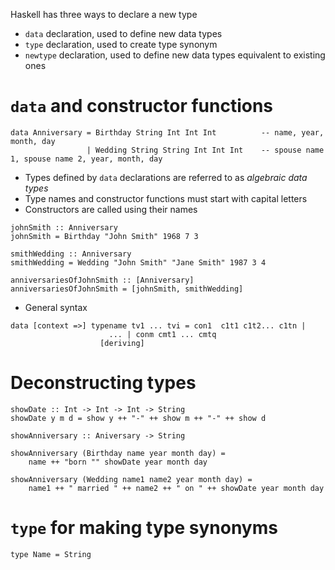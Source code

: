 Haskell has three ways to declare a new type
* `data` declaration, used to define new data types
* `type` declaration, used to create type synonym
* `newtype` declaration, used to define new data types equivalent to existing
	ones
# `data` and constructor functions
```
data Anniversary = Birthday String Int Int Int			-- name, year, month, day
				 | Wedding String String Int Int Int	-- spouse name 1, spouse name 2, year, month, day
```
* Types defined by `data` declarations are referred to as *algebraic data types*
* Type names and constructor functions must start with capital letters
* Constructors are called using their names
```
johnSmith :: Anniversary
johnSmith = Birthday "John Smith" 1968 7 3

smithWedding :: Anniversary
smithWedding = Wedding "John Smith" "Jane Smith" 1987 3 4

anniversariesOfJohnSmith :: [Anniversary]
anniversariesOfJohnSmith = [johnSmith, smithWedding]
```
* General syntax
```
data [context =>] typename tv1 ... tvi = con1  c1t1 c1t2... c1tn |
                      ... | conm cmt1 ... cmtq
                    [deriving]
```
# Deconstructing types
```
showDate :: Int -> Int -> Int -> String
showDate y m d = show y ++ "-" ++ show m ++ "-" ++ show d

showAnniversary :: Aniversary -> String

showAnniversary (Birthday name year month day) =
	name ++ "born "" showDate year month day

showAnniversary (Wedding name1 name2 year month day) =
	name1 ++ " married " ++ name2 ++ " on " ++ showDate year month day
```
# `type` for making type synonyms
```
type Name = String
```
